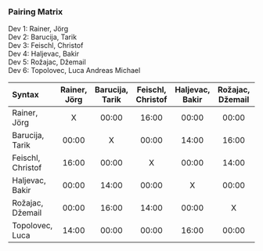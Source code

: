 
### Pairing Matrix
Dev 1: Rainer, Jörg  
Dev 2: Barucija, Tarik  
Dev 3: Feischl, Christof  
Dev 4: Haljevac, Bakir  
Dev 5: Rožajac, Džemail  
Dev 6: Topolovec, Luca Andreas Michael


| Syntax                | Rainer, Jörg  | Barucija, Tarik   | Feischl, Christof | Haljevac, Bakir   | Rožajac, Džemail  | Topolovec, Luca   | 
| :---                  |    :----:     |    :----:         |    :----:         |    :----:         |    :----:         |    :----:         |   
| Rainer, Jörg          | X             | 00:00             | 16:00             | 00:00             | 00:00             | 14:00             |
| Barucija, Tarik       | 00:00         | X                 | 00:00             | 14:00             | 16:00             | 16:00             |
| Feischl, Christof     | 16:00         | 00:00             | X                 | 00:00             | 14:00             | 00:00             |
| Haljevac, Bakir       | 00:00         | 14:00             | 00:00             | X                 | 00:00             | 00:00             |
| Rožajac, Džemail      | 00:00         | 16:00             | 14:00             | 00:00             | X                 | 00:00             |
| Topolovec, Luca       | 14:00         | 00:00             | 00:00             | 16:00             | 00:00             | X                 |